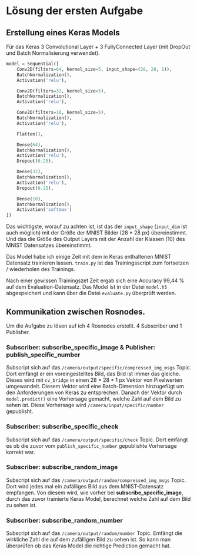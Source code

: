 # Lösung der ersten Aufgabe


##  Erstellung eines Keras Models 

Für das Keras 3 Convolutional Layer + 3 FullyConnected Layer (mit DropOut und Batch Normalisierung verwendet).

```python
model = Sequential([
    Conv2D(filters=64, kernel_size=5, input_shape=(28, 28, 1)),
    BatchNormalization(),
    Activation('relu'),

    Conv2D(filters=32, kernel_size=5),
    BatchNormalization(),
    Activation('relu'),

    Conv2D(filters=16, kernel_size=5),
    BatchNormalization(),
    Activation('relu'),

    Flatten(),

    Dense(64),
    BatchNormalization(),
    Activation('relu'),
    Dropout(0.25),

    Dense(32),
    BatchNormalization(),
    Activation('relu'),
    Dropout(0.25),

    Dense(10),
    BatchNormalization(),
    Activation('softmax')
])
```

Das wichtigste, worauf zu achten ist, ist das der `input_shape` (`input_dim` ist auch möglich) mit der Größe der
MNIST Bilder (28 * 28 px) übereinstimmt. Und das die Größe des Output Layers mit der Anzahl der Klassen (10) des MNIST Datensatzes 
übereinstimmt.

Das Model habe ich einige Zeit mit dem in Keras enthaltenen MNIST Datensatz trainieren lassen.
`train.py` ist das Trainingsscript zum fortsetzen / wiederholen des Trainings.

Nach einer gewissen Trainingszet Zeit ergab sich eine Accuracy 99,44 % auf dem Evaluation-Datensatz.
Das Model ist in der Datei `model.h5` abgespeichert und kann über die Datei `evaluate.py` überprüft werden.

## Kommunikation zwischen Rosnodes.

Um die Aufgabe zu lösen auf ich 4 Rosnodes erstellt. 4 Subscriber und 1 Publisher.

### Subscriber: subscribe_specific_image & Publisher: publish_specific_number

Subscript sich auf das `/camera/output/specific/compressed_img_msgs` Topic.
Dort emfängt er ein voreingestelltes Bild, das Bild ist immer das gleiche. Dieses wird mit `cv_bridge` in einen 28 * 28 * 1 px Vektor von Pixelwerten umgewandelt.
Diesem Vektor wird eine Batch-Dimension hinzugefügt um den Anforderungen von Keras zu entsprechen.
Danach der Vektor durch `model.predict()` eine Vorhersage gemacht, welche Zahl auf dem Bild zu sehen ist.
Diese Vorhersage wird `/camera/input/specific/number` gepublisht.

### Subscriber: subscribe_specific_check

Subscript sich auf das `/camera/output/specific/check` Topic. Dort emfängt es ob die zuvor vom `publish_specific_number`
gepublishte Vorhersage korrekt war.

### Subscriber: subscribe_random_image

Subscript sich auf das `/camera/output/random/compressed_img_msgs` Topic. Dort wird jedes mal ein zufälliges Bild
aus dem MNIST-Datensatz empfangen. Von diesem wird, wie vorher bei **subscribe_specific_image**, durch das zuvor trainierte
Keras Model, berechnet welche Zahl auf dem Bild zu sehen ist.

### Subscriber: subscribe_random_number

Subscript sich auf das `/camera/output/random/number` Topic. Emfängt die wirkliche Zahl die auf dem zufälligen Bild zu sehen ist.
So kann man überprüfen ob das Keras Model die richtige Prediction gemacht hat.
